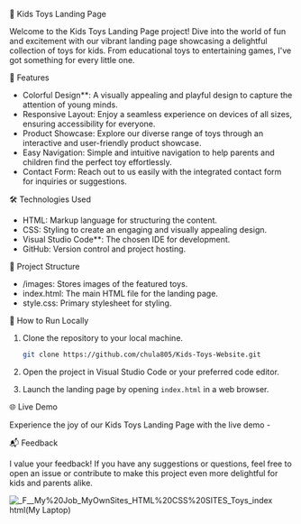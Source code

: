 🎉 Kids Toys Landing Page

Welcome to the Kids Toys Landing Page project! Dive into the world of fun and excitement with our vibrant landing page showcasing a delightful collection of toys for kids. From educational toys to entertaining games, I've got something for every little one.

🚀 Features

- Colorful Design**: A visually appealing and playful design to capture the attention of young minds.
- Responsive Layout: Enjoy a seamless experience on devices of all sizes, ensuring accessibility for everyone.
- Product Showcase: Explore our diverse range of toys through an interactive and user-friendly product showcase.
- Easy Navigation: Simple and intuitive navigation to help parents and children find the perfect toy effortlessly.
- Contact Form: Reach out to us easily with the integrated contact form for inquiries or suggestions.

🛠️ Technologies Used

- HTML: Markup language for structuring the content.
- CSS: Styling to create an engaging and visually appealing design.
- Visual Studio Code**: The chosen IDE for development.
- GitHub: Version control and project hosting.

📂 Project Structure

- /images: Stores images of the featured toys.
- index.html: The main HTML file for the landing page.
- style.css: Primary stylesheet for styling.

🚧 How to Run Locally

1. Clone the repository to your local machine.
   ```bash
   git clone https://github.com/chula805/Kids-Toys-Website.git
   ```

2. Open the project in Visual Studio Code or your preferred code editor.

3. Launch the landing page by opening `index.html` in a web browser.

🌐 Live Demo

Experience the joy of our Kids Toys Landing Page with the live demo -

📬 Feedback

I value your feedback! If you have any suggestions or questions, feel free to open an issue or contribute to make this project even more delightful for kids and parents alike.

![_F__My%20Job_MyOwnSites_HTML%20CSS%20SITES_Toys_index html(My Laptop)](https://github.com/chula805/Kids-Toys-Website/assets/121760253/84baab96-ffa3-48af-8f63-bb441f91f983)

